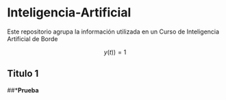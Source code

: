 # Inteligencia-Artificial
Este repositorio agrupa la información utilizada en un Curso de Inteligencia Artificial de Borde

$$
y(t))=1
$$
## Titulo 1

##***Prueba**
